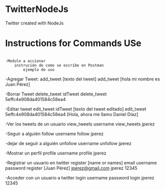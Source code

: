 # TwitterNodeJs
Twitter created with NodeJs
# Instructions for Commands USe
```

-Modulo a accionar
    instrución de como se escribe en Postman
        ejemplo de uso

```
-Agregar Tweet:
    add_tweet [texto del tweet]
        add_tweet [hola mi nombre es Juan Pérez]

-Borrar Tweet
    delete_tweet idTweet
        delete_tweet 5effc4e908da401584c58ea4

-Editar tweet
    edit_tweet idTweet [texto del tweet editado]
        edit_tweet 5effc4e908da401584c58ea4 [Hola, ahora me llamo Daniel Díaz]

-Ver los tweets de un usuario
    view_tweets username
        view_tweets jperez

-Seguir a alguién
    follow username
        follow jperez

-dejar de seguir a alguién
    unfollow username
        unfollow jperez

-Mostrar un perfil
    profile username
        profile jperez

-Registrar un usuario en twitter
    register [name or names] email username password
        register [Juan Pérez] jperez@gmail.com jperez 12345

-Acceder con un usuario a twitter
    login username password
        login jperez 12345
